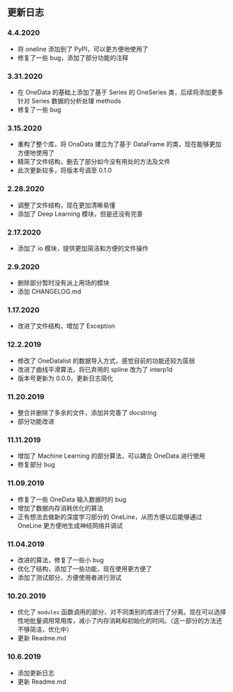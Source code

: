 ## 更新日志

### 4.4.2020

- 将 oneline 添加到了 PyPI，可以更方便地使用了
- 修复了一些 bug，添加了部分功能的注释

### 3.31.2020

- 在 OneData 的基础上添加了基于 Series 的 OneSeries 类，后续将添加更多针对 Series 数据的分析处理 methods
- 修复了一些 bug

### 3.15.2020

- 重构了整个库，将 OnaData 建立为了基于 DataFrame 的类，现在能够更加方便地使用了
- 精简了文件结构，删去了部分如今没有用处的方法及文件
- 此次更新较多，将版本号调至 0.1.0

### 2.28.2020

- 调整了文件结构，现在更加清晰易懂
- 添加了 Deep Learning 模块，但是还没有完善

### 2.17.2020

- 添加了 io 模块，提供更加简洁和方便的文件操作

### 2.9.2020

- 删除部分暂时没有派上用场的模块
- 添加 CHANGELOG.md

### 1.17.2020

- 改进了文件结构，增加了 Exception

### 12.2.2019

- 修改了 OneDatalist 的数据导入方式，感觉目前的功能还较为孱弱
- 改进了曲线平滑算法，将已弃用的 spline 改为了 interp1d
- 版本号更新为 0.0.0，更新日志简化

### 11.20.2019

- 整合并删除了多余的文件，添加并完善了 docstring
- 部分功能改进

### 11.11.2019

- 增加了 Machine Learning 的部分算法，可以耦合 OneData 进行使用
- 修复部分 bug

### 11.09.2019

- 修复了一些 OneData 输入数据时的 bug
- 增加了数据内存消耗优化的算法
- 正有想法去做新的深度学习部分的 OneLine，从而方便以后能够通过 OneLine 更方便地生成神经网络并调试

### 11.04.2019

- 改进的算法，修复了一些小 bug
- 优化了结构，添加了一些功能，现在使用更方便了
- 添加了测试部分，方便使用者进行测试

### 10.20.2019

- 优化了 ``modules`` 函数调用的部分，对不同类别的库进行了分离。现在可以选择性地批量调用常用库，减小了内存消耗和初始化的时间。（这一部分的方法还不够简洁，优化中）
- 更新 Readme.md

### 10.6.2019

- 添加更新日志
- 更新 Readme.md